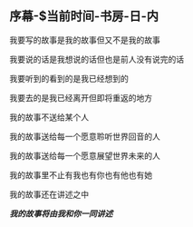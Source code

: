 ## 序幕-$当前时间-书房-日-内

我要写的故事是我的故事但又不是我的故事

我要说的话是我想说的话但也是前人没有说完的话

我要听到的看到的是我已经想到的

我要去的是我已经离开但即将重返的地方

我的故事不送给某个人

我的故事送给每一个愿意聆听世界回音的人

我的故事送给每一个愿意展望世界未来的人

我的故事里不止有我也有你也有他也有她

我的故事还在讲述之中

***我的故事将由我和你一同讲述***
